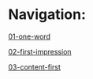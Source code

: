 # Navigation:

[01-one-word](https://emisova.github.io/english-for-designers/01-one-word/)

[02-first-impression](https://www.canva.com/design/DAF0CHgAuhw/dyhJsDyg0XZ50e6nDrzkyg/watch?utm_content=DAF0CHgAuhw&utm_campaign=designshare&utm_medium=link&utm_source=editor)

[03-content-first](https://emisova.github.io/english-for-designers/03-content-first/index.md)
